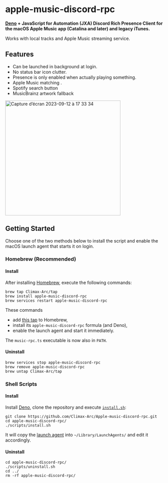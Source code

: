 # apple-music-discord-rpc

**[Deno](https://deno.land) + JavaScript for Automation (JXA) Discord Rich Presence Client for the macOS Apple Music app (Catalina and later) and legacy iTunes.**

Works with local tracks and Apple Music streaming service.

## Features

- Can be launched in background at login.
- No status bar icon clutter.
- Presence is only enabled when actually playing something.
- Apple Music matching .
- Spotify search button 
- MusicBrainz artwork fallback 
<img width="364" alt="Capture d’écran 2023-09-12 à 17 33 34" src="https://github.com/NextFire/apple-music-discord-rpc/assets/20094890/6b851575-176b-408d-83a1-c1f5c5106d16">

## Getting Started

Choose one of the two methods below to install the script and enable the macOS launch agent that starts it on login.

### Homebrew (Recommended)

#### Install

After installing [Homebrew](https://brew.sh), execute the following commands:

```
brew tap Climax-Arc/tap
brew install apple-music-discord-rpc
brew services restart apple-music-discord-rpc
```

These commands

- add [this tap](https://github.com/Climax-Arc/homebrew-tap) to Homebrew,
- install its `apple-music-discord-rpc` formula (and Deno),
- enable the launch agent and start it immediately.

The `music-rpc.ts` executable is now also in `PATH`.

#### Uninstall

```
brew services stop apple-music-discord-rpc
brew remove apple-music-discord-rpc
brew untap Climax-Arc/tap
```

### Shell Scripts

#### Install

Install [Deno](https://deno.land), clone the repository and execute [`install.sh`](/scripts/install.sh):

```
git clone https://github.com/Climax-Arc/Apple-music-discord-rpc.git
cd apple-music-discord-rpc/
./scripts/install.sh
```

It will copy the [launch agent](/scripts/moe.yuru.music-rpc.plist) into `~/Library/LaunchAgents/` and edit it accordingly.

#### Uninstall

```
cd apple-music-discord-rpc/
./scripts/uninstall.sh
cd ../
rm -rf apple-music-discord-rpc/
```
